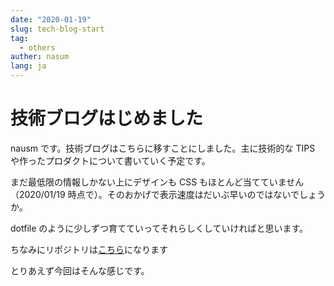 ```yaml
---
date: "2020-01-19"
slug: tech-blog-start
tag:
  - others
auther: nasum
lang: ja
---
```


# 技術ブログはじめました

nausm です。技術ブログはこちらに移すことにしました。主に技術的な TIPS や作ったプロダクトについて書いていく予定です。

まだ最低限の情報しかない上にデザインも CSS もほとんど当てていません（2020/01/19 時点で）。そのおかげで表示速度はだいぶ早いのではないでしょうか。

dotfile のように少しずつ育てていってそれらしくしていければと思います。

ちなみにリポジトリは[こちら](https://github.com/nasum/blog)になります

とりあえず今回はそんな感じです。
